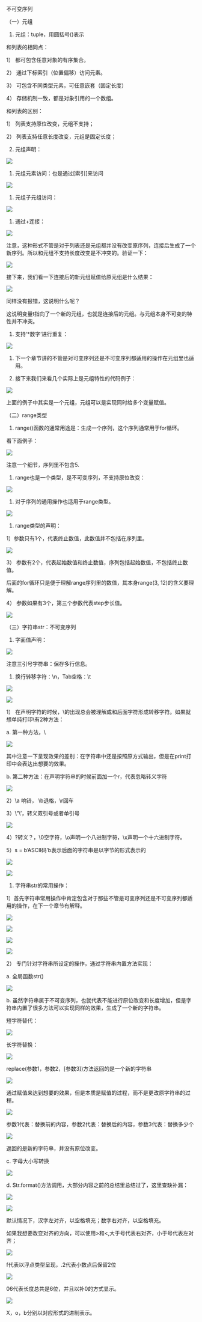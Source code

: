 不可变序列

（一）元组

1. 元组：tuple，用圆括号\(\)表示

和列表的相同点：

1） 都可包含任意对象的有序集合。

2） 通过下标索引（位置偏移）访问元素。

3） 可包含不同类型元素，可任意嵌套（固定长度）

4） 存储机制一致，都是对象引用的一个数组。

和列表的区别：

1） 列表支持原位改变，元组不支持；

2） 列表支持任意长度改变，元组是固定长度；

2. 元组声明：

![](/assets/1.png)

1. 元组元素访问：也是通过\[索引\]来访问

![](/assets/2.png)

1. 元组子元组访问：

![](/assets/3.png)

1. 通过+连接：

![](/assets/4.png)

注意，这种形式不管是对于列表还是元组都并没有改变原序列，连接后生成了一个新序列。所以和元组不支持长度改变是不冲突的。验证一下：

![](/assets/5.png)

接下来，我们看一下连接后的新元组赋值给原元组是什么结果：

![](/assets/6.png)

同样没有报错，这说明什么呢？

这说明变量t指向了一个新的元组，也就是连接后的元组。与元组本身不可变的特性并不冲突。

1. 支持‘\*数字’进行重复：

![](/assets/7.png)

1. 下一个章节讲的不管是对可变序列还是不可变序列都适用的操作在元组里也适用。

2. 接下来我们来看几个实际上是元组特性的代码例子：

![](/assets/8.png)

上面的例子中其实是一个元组，元组可以是实现同时给多个变量赋值。

（二）range类型

1. range\(\)函数的通常用途是：生成一个序列，这个序列通常用于for循环。

看下面例子：

![](/assets/9.png)

注意一个细节，序列里不包含5.

1. range也是一个类型，是不可变序列，不支持原位改变：

![](/assets/10.png)

1. 对于序列的通用操作也适用于range类型。

![](/assets/11.png)

1. range类型的声明：

1）参数只有1个，代表终止数值，此数值并不包括在序列里。

![](/assets/12.png)

3） 参数有2个，代表起始数值和终止数值，序列包括起始数值，不包括终止数值。

后面的for循环只是便于理解range序列里的数值，其本身range\(3, 12\)的含义要理解。

4） 参数如果有3个，第三个参数代表step步长值。

![](/assets/13.png)

（三）字符串str：不可变序列

1. 字面值声明：

![](/assets/14.png)

注意三引号字符串：保存多行信息。

1. 换行转移字符：\n，Tab空格：\t

![](/assets/15.png)

![](/assets/16.png)

1） 在声明字符的时候，\的出现总会被理解成和后面字符形成转移字符。如果就想单纯打印\有2种方法：

a.     第一种方法，\

![](/assets/17.png)

其中注意一下呈现效果的差别：在字符串中还是按照原方式输出，但是在print打印中会表达出想要的效果。

b.     第二种方法：在声明字符串的时候前面加一个r，代表忽略转义字符

![](/assets/18.png)

2）\a 响铃， \b退格，\r回车

3）\”\’，转义双引号或者单引号

![](/assets/19.png)

4）\?转义？，\0空字符，\o声明一个八进制字符，\x声明一个十六进制字符。

5）s = b’ASCII码’b表示后面的字符串是以字节的形式表示的

![](/assets/20.png)

![](/assets/21.png)

1. 字符串str的常用操作：

1）首先字符串常用操作中肯定包含对于那些不管是可变序列还是不可变序列都适用的操作，在下一个章节有解释。

![](/assets/22.png)

![](/assets/23.png)

![](/assets/24.png)

![](/assets/25.png)

2） 专门针对字符串所设定的操作，通过字符串内置方法实现：

a.     全局函数str\(\)

![](/assets/26.png)

b.     虽然字符串属于不可变序列，也就代表不能进行原位改变和长度增加，但是字符串内置了很多方法可以实现同样的效果，生成了一个新的字符串。

短字符替代：

![](/assets/27.png)

长字符替换：

![](/assets/28.png)

replace\(参数1，参数2，\[参数3\]\)方法返回的是一个新的字符串

![](/assets/29.png)

通过赋值来达到想要的效果，但是本质是赋值的过程，而不是更改原字符串的过程。

![](/assets/30.png)

参数1代表：替换前的内容，参数2代表：替换后的内容，参数3代表：替换多少个

![](/assets/31.png)

返回的是新的字符串，并没有原位改变。

c.      字母大小写转换

![](/assets/32.png)

d.     Str.format\(\)方法调用，大部分内容之前的总结里总结过了，这里查缺补漏：

![](/assets/33.png)

![](/assets/34.png)

默认情况下，汉字左对齐，以空格填充；数字右对齐，以空格填充。

如果我想要改变对齐的方向，可以使用&gt;和&lt;,大于号代表右对齐，小于号代表左对齐；

![](/assets/35.png)

f代表以浮点类型呈现，.2代表小数点后保留2位

![](/assets/36.png)

06代表长度总共是6位，并且以补0的方式显示。

![](/assets/37.png)

X，o，b分别以对应形式的进制表示。

